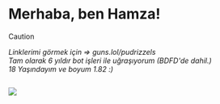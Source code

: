 # Merhaba, ben Hamza!

> [!CAUTION]
> *Linklerimi görmek için => guns.lol/pudrizzels*\
> *Tam olarak 6 yıldır bot işleri ile uğraşıyorum (BDFD'de dahil.)*\
> *18 Yaşındayım ve boyum 1.82 :)*


```js
```


<img src="https://komarev.com/ghpvc/?username=pudrizzel"><br/>
